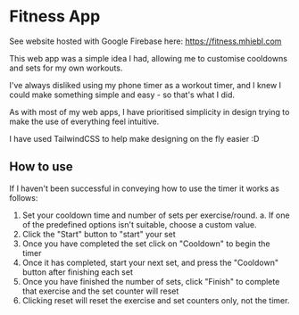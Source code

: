 # Fitness App

See website hosted with Google Firebase here: https://fitness.mhiebl.com

This web app was a simple idea I had, allowing me to customise cooldowns and sets for my own workouts.

I've always disliked using my phone timer as a workout timer, and I knew I could make something simple and easy - so that's what I did.

As with most of my web apps, I have prioritised simplicity in design trying to make the use of everything feel intuitive.

I have used TailwindCSS to help make designing on the fly easier :D

## How to use

If I haven't been successful in conveying how to use the timer it works as follows:

1. Set your cooldown time and number of sets per exercise/round.
   a. If one of the predefined options isn't suitable, choose a custom value.
2. Click the "Start" button to "start" your set
3. Once you have completed the set click on "Cooldown" to begin the timer
4. Once it has completed, start your next set, and press the "Cooldown" button after finishing each set
5. Once you have finished the number of sets, click "Finish" to complete that exercise and the set counter will reset
6. Clicking reset will reset the exercise and set counters only, not the timer.
